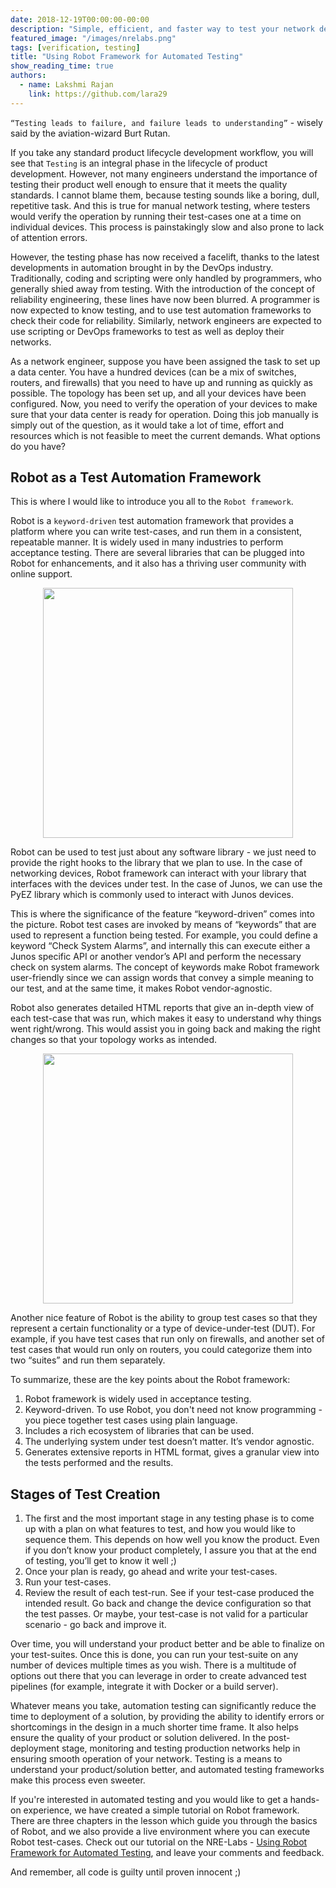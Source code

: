```yaml
---
date: 2018-12-19T00:00:00-00:00
description: "Simple, efficient, and faster way to test your network devices"
featured_image: "/images/nrelabs.png"
tags: [verification, testing]
title: "Using Robot Framework for Automated Testing"
show_reading_time: true
authors:
  - name: Lakshmi Rajan
    link: https://github.com/lara29
---
```

`“Testing leads to failure, and failure leads to understanding”` - wisely said by the aviation-wizard Burt Rutan.

If you take any standard product lifecycle development workflow, you will see that `Testing` is an integral phase in the lifecycle of product development. However, not many engineers understand the importance of testing their product well enough to ensure that it meets the quality standards. I cannot blame them, because testing sounds like a boring, dull, repetitive task. And this is true for manual network testing, where testers would verify the operation by running their test-cases one at a time on individual devices. This process is painstakingly slow and also prone to lack of attention errors.

However, the testing phase has now received a facelift, thanks to the latest developments in automation brought in by the DevOps industry. Traditionally, coding and scripting were only handled by programmers, who generally shied away from testing. With the introduction of the concept of reliability engineering, these lines have now been blurred. A programmer is now expected to know testing, and to use test automation frameworks to check their code for reliability. Similarly, network engineers are expected to use scripting or DevOps frameworks to test as well as deploy their networks.

As a network engineer, suppose you have been assigned the task to set up a data center. You have a hundred devices (can be a mix of switches, routers, and firewalls) that you need to have up and running as quickly as possible. The topology has been set up, and all your devices have been configured. Now, you need to verify the operation of your devices to make sure that your data center is ready for operation. Doing this job manually is simply out of the question, as it would take a lot of time, effort and resources which is not feasible to meet the current demands. What options do you have?

## Robot as a Test Automation Framework

This is where I would like to introduce you all to the `Robot framework`. 

Robot is a `keyword-driven` test automation framework that provides a platform where you can write test-cases, and run them in a consistent, repeatable manner. It is widely used in many industries to perform acceptance testing. There are several libraries that can be plugged into Robot for enhancements, and it also has a thriving user community with online support.

<div style="text-align:center;"><a href="/images/robot-fwk-architecture.png"><img src="/images/robot-fwk-architecture.png" style="width: 400px;display: block;margin: 0 auto;" ></a></div>

Robot can be used to test just about any software library - we just need to provide the right hooks to the library that we plan to use. In the case of networking devices, Robot framework can interact with your library that interfaces with the devices under test. In the case of Junos, we can use the PyEZ library which is commonly used to interact with Junos devices.

This is where the significance of the feature “keyword-driven” comes into the picture. Robot test cases are invoked by means of “keywords” that are used to represent a function being tested. For example, you could define a keyword “Check System Alarms”, and internally this can execute either a Junos specific API or another vendor’s API and perform the necessary check on system alarms. The concept of keywords make Robot framework user-friendly since we can assign words that convey a simple meaning to our test, and at the same time, it makes Robot vendor-agnostic.

Robot also generates detailed HTML reports that give an in-depth view of each test-case that was run, which makes it easy to understand why things went right/wrong. This would assist you in going back and making the right changes so that your topology works as intended.

<div style="text-align:center;"><a href="/images/robot-test-results.png"><img src="/images/robot-test-results.png" style="width: 400px;display: block;margin: 0 auto;" ></a></div>

Another nice feature of Robot is the ability to group test cases so that they represent a certain functionality or a type of device-under-test (DUT). For example, if you have test cases that run only on firewalls, and another set of test cases that would run only on routers, you could categorize them into two “suites” and run them separately.

To summarize, these are the key points about the Robot framework:
1. Robot framework is widely used in acceptance testing.
2. Keyword-driven. To use Robot, you don't need not know programming - you piece together test cases using plain language.
3. Includes a rich ecosystem of libraries that can be used.
4. The underlying system under test doesn’t matter. It’s vendor agnostic.
5. Generates extensive reports in HTML format, gives a granular view into the tests performed and the results.

## Stages of Test Creation

1. The first and the most important stage in any testing phase is to come up with a plan on what features to test, and how you would like to sequence them. This depends on how well you know the product. Even if you don’t know your product completely, I assure you that at the end of testing, you’ll get to know it well ;)
2. Once your plan is ready, go ahead and write your test-cases.
3. Run your test-cases.
4. Review the result of each test-run. See if your test-case produced the intended result. Go back and change the device configuration so that the test passes. Or maybe, your test-case is not valid for a particular scenario - go back and improve it.

Over time, you will understand your product better and be able to finalize on your test-suites. Once this is done, you can run your test-suite on any number of devices multiple times as you wish. There is a multitude of options out there that you can leverage in order to create advanced test pipelines (for example, integrate it with Docker or a build server). 

Whatever means you take, automation testing can significantly reduce the time to deployment of a solution, by providing the ability to identify errors or shortcomings in the design in a much shorter time frame. It also helps ensure the quality of your product or solution delivered. In the post-deployment stage, monitoring and testing production networks help in ensuring smooth operation of your network. Testing is a means to understand your product/solution better, and automated testing frameworks make this process even sweeter.

If you're interested in automated testing and you would like to get a hands-on experience, we have created a simple tutorial on Robot framework. There are three chapters in the lesson which guide you through the basics of Robot, and we also provide a live environment where you can execute Robot test-cases. Check out our tutorial on the NRE-Labs - [Using Robot Framework for Automated Testing](https://labs.networkreliability.engineering/labs/?lessonId=29&lessonStage=1), and leave your comments and feedback.

And remember, all code is guilty until proven innocent ;)
